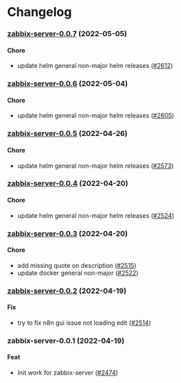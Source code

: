 # Changelog<br>


<a name="zabbix-server-0.0.7"></a>
### [zabbix-server-0.0.7](https://github.com/truecharts/apps/compare/zabbix-server-0.0.6...zabbix-server-0.0.7) (2022-05-05)

#### Chore

* update helm general non-major helm releases ([#2612](https://github.com/truecharts/apps/issues/2612))



<a name="zabbix-server-0.0.6"></a>
### [zabbix-server-0.0.6](https://github.com/truecharts/apps/compare/zabbix-server-0.0.5...zabbix-server-0.0.6) (2022-05-04)

#### Chore

* update helm general non-major helm releases ([#2605](https://github.com/truecharts/apps/issues/2605))



<a name="zabbix-server-0.0.5"></a>
### [zabbix-server-0.0.5](https://github.com/truecharts/apps/compare/zabbix-server-0.0.4...zabbix-server-0.0.5) (2022-04-26)

#### Chore

* update helm general non-major helm releases ([#2573](https://github.com/truecharts/apps/issues/2573))



<a name="zabbix-server-0.0.4"></a>
### [zabbix-server-0.0.4](https://github.com/truecharts/apps/compare/zabbix-server-0.0.3...zabbix-server-0.0.4) (2022-04-20)

#### Chore

* update helm general non-major helm releases ([#2524](https://github.com/truecharts/apps/issues/2524))



<a name="zabbix-server-0.0.3"></a>
### [zabbix-server-0.0.3](https://github.com/truecharts/apps/compare/zabbix-server-0.0.2...zabbix-server-0.0.3) (2022-04-20)

#### Chore

* add missing quote on description ([#2515](https://github.com/truecharts/apps/issues/2515))
* update docker general non-major ([#2522](https://github.com/truecharts/apps/issues/2522))



<a name="zabbix-server-0.0.2"></a>
### [zabbix-server-0.0.2](https://github.com/truecharts/apps/compare/zabbix-server-0.0.1...zabbix-server-0.0.2) (2022-04-19)

#### Fix

* try to fix n8n gui issue not loading edit ([#2514](https://github.com/truecharts/apps/issues/2514))



<a name="zabbix-server-0.0.1"></a>
### zabbix-server-0.0.1 (2022-04-19)

#### Feat

* Init work for zabbix-server ([#2474](https://github.com/truecharts/apps/issues/2474))
